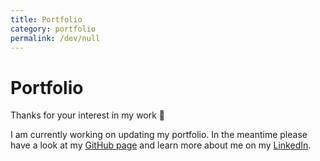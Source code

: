```yaml
---
title: Portfolio
category: portfolio
permalink: /dev/null
---
```


# Portfolio

Thanks for your interest in my work 🙇  

I am currently working on updating my portfolio. In the meantime please have a look at my [GitHub page](https://github.com/stigi) and learn more about me on my [LinkedIn](http://linkedin.com/in/ullrichschaefer/).
